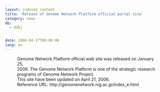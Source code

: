 ```yaml
---
layout: indexed_content
title: 'Release of Genome Network Platform official portal site'
category: news
db:
  - ddbj


date: 2006-04-27T00:00:00
lang: en
---
```


<dd>Genome Network Platform official web site was released on January 25,<br> 2006. The Genome Network Platform is one of the strategic research<br> programs of Genome Network Project.<br> This site have been updated on April 21, 2006.
<dd>Reference URL: http://genomenetwork.nig.ac.jp/index_e.html</dd>
</dd>
